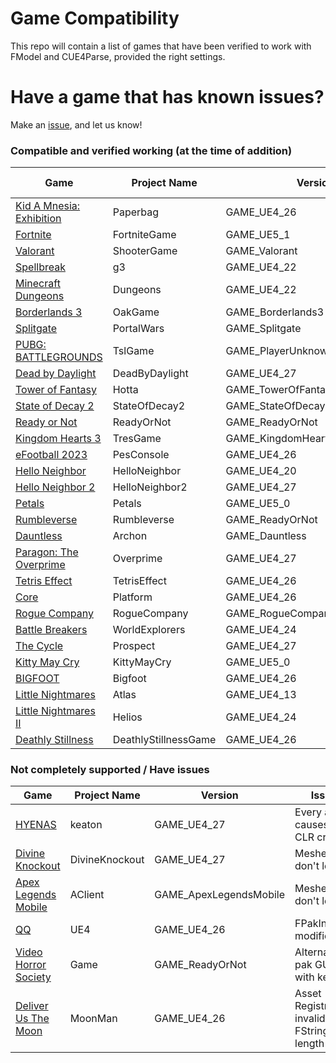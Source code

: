 # Game Compatibility
This repo will contain a list of games that have been verified to work with FModel and CUE4Parse, provided the right settings.

# Have a game that has known issues?
Make an [issue](https://github.com/FModel/Game-Compatibility/issues/new/choose), and let us know!

### Compatible and verified working (at the time of addition)
| Game | Project Name | Version | Mappings File |
| --- | --- | --- | --- |
| [Kid A Mnesia: Exhibition](https://store.epicgames.com/en-US/p/kid-a-mnesia-exhibition) | Paperbag | GAME_UE4_26 |
| [Fortnite](https://store.epicgames.com/en-US/p/fortnite) | FortniteGame | GAME_UE5_1 |
| [Valorant](https://store.epicgames.com/en-US/p/valorant) | ShooterGame | GAME_Valorant |
| [Spellbreak](https://store.epicgames.com/en-US/p/spellbreak) | g3 | GAME_UE4_22 |
| [Minecraft Dungeons](https://store.steampowered.com/app/1672970/Minecraft_Dungeons/) | Dungeons | GAME_UE4_22 |
| [Borderlands 3](https://store.epicgames.com/en-US/p/borderlands-3) | OakGame | GAME_Borderlands3 |
| [Splitgate](https://store.steampowered.com/app/677620/Splitgate/) | PortalWars | GAME_Splitgate |
| [PUBG: BATTLEGROUNDS](https://store.steampowered.com/app/578080/PUBG_BATTLEGROUNDS/) | TslGame | GAME_PlayerUnknownsBattlegrounds |
| [Dead by Daylight](https://store.epicgames.com/en-US/p/dead-by-daylight) | DeadByDaylight | GAME_UE4_27 |
| [Tower of Fantasy](https://store.steampowered.com/app/2064650/Tower_of_Fantasy/) | Hotta | GAME_TowerOfFantasy |
| [State of Decay 2](https://store.steampowered.com/app/495420/State_of_Decay_2_Juggernaut_Edition/) | StateOfDecay2 | GAME_StateOfDecay2 |
| [Ready or Not](https://store.steampowered.com/app/1144200/Ready_or_Not/) | ReadyOrNot | GAME_ReadyOrNot |
| [Kingdom Hearts 3](https://store.epicgames.com/en-US/p/kingdom-hearts-iii) | TresGame | GAME_KingdomHearts3 |
| [eFootball 2023](http://store.steampowered.com/app/1665460/eFootball_2023/) | PesConsole | GAME_UE4_26 |
| [Hello Neighbor](https://store.steampowered.com/app/521890/Hello_Neighbor/) | HelloNeighbor | GAME_UE4_20 |
| [Hello Neighbor 2](https://store.steampowered.com/app/1321680/Hello_Neighbor_2/) | HelloNeighbor2 | GAME_UE4_27 |
| [Petals](https://petalsgame.itch.io/petals) | Petals | GAME_UE5_0 | [Mapping](https://github.com/OutTheShade/Unreal-Mappings-Archive/raw/main/Petals/Mappings.usmap) |
| [Rumbleverse](https://store.epicgames.com/en-US/p/rumbleverse) | Rumbleverse | GAME_ReadyOrNot |
| [Dauntless](https://store.epicgames.com/en-US/p/dauntless) | Archon | GAME_Dauntless |
| [Paragon: The Overprime](https://store.epicgames.com/en-US/p/paragon-the-overprime-0bca60) | Overprime | GAME_UE4_27 |
| [Tetris Effect](https://store.steampowered.com/app/1003590/Tetris_Effect_Connected/) | TetrisEffect | GAME_UE4_26 |
| [Core](https://store.epicgames.com/en-US/p/core) | Platform | GAME_UE4_26 |
| [Rogue Company](https://store.epicgames.com/en-US/p/rogue-company) | RogueCompany | GAME_RogueCompany |
| [Battle Breakers](https://store.epicgames.com/en-US/p/battle-breakers) | WorldExplorers | GAME_UE4_24 |
| [The Cycle](https://store.epicgames.com/en-US/p/thecycle) | Prospect | GAME_UE4_27 |
| [Kitty May Cry](https://store.steampowered.com/app/2123100/Kitty_May_Cry/) | KittyMayCry | GAME_UE5_0 |
| [BIGFOOT](https://store.steampowered.com/app/509980/BIGFOOT/) | Bigfoot | GAME_UE4_26 |
| [Little Nightmares](https://store.steampowered.com/app/424840/Little_Nightmares/) | Atlas | GAME_UE4_13 |
| [Little Nightmares II](https://store.steampowered.com/app/860510/Little_Nightmares_II/) | Helios | GAME_UE4_24 |
| [Deathly Stillness](https://store.steampowered.com/app/1727650/Deathly_Stillness/) | DeathlyStillnessGame | GAME_UE4_26 |

### Not completely supported / Have issues
| Game | Project Name | Version | Issue |
| --- | --- | --- | --- |
| [HYENAS](https://store.steampowered.com/app/1989910/HYENAS/) | keaton | GAME_UE4_27 | Every asset causes a CLR crash |
| [Divine Knockout](https://store.steampowered.com/app/1294660/Divine_Knockout_DKO/) | DivineKnockout | GAME_UE4_27 | Meshes don't load |
| [Apex Legends Mobile](https://play.google.com/store/apps/details?id=com.ea.gp.apexlegendsmobilefps) | AClient | GAME_ApexLegendsMobile | Meshes don't load |
| [QQ](https://play.google.com/store/apps/details?id=com.tencent.mobileqq) | UE4 | GAME_UE4_26 | FPakInfo modification |
| [Video Horror Society](https://store.epicgames.com/en-US/p/vhs) | Game | GAME_ReadyOrNot | Alternate pak GUIDs with keys |
| [Deliver Us The Moon](https://store.steampowered.com/app/428660/Deliver_Us_The_Moon/) | MoonMan | GAME_UE4_26 | Asset Registry invalid FString length |
